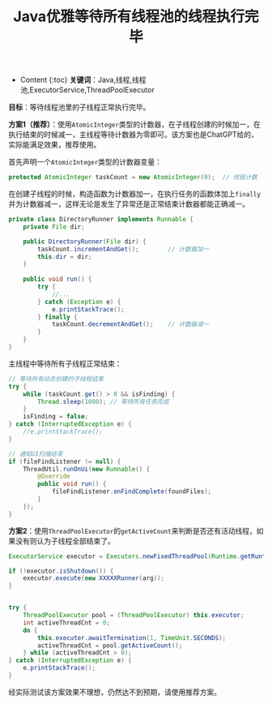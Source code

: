 ﻿---
layout:		post
category:	"android"
title:		"Java优雅等待所有线程池的线程执行完毕"

tags:		[android]
---
- Content
{:toc}
**关键词**：Java,线程,线程池,ExecutorService,ThreadPoolExecutor



**目标**：等待线程池里的子线程正常执行完毕。



**方案1（推荐）**：使用`AtomicInteger`类型的计数器，在子线程创建的时候加一，在执行结束的时候减一，主线程等待计数器为零即可。该方案也是ChatGPT给的，实际能满足效果，推荐使用。

首先声明一个`AtomicInteger`类型的计数器变量：

```java
protected AtomicInteger taskCount = new AtomicInteger(0);  // 线程计数
```

在创建子线程的时候，构造函数为计数器加一，在执行任务的函数体加上`finally`并为计数器减一，这样无论是发生了异常还是正常结束计数器都能正确减一。

```java
private class DirectoryRunner implements Runnable {
    private File dir;

    public DirectoryRunner(File dir) {
        taskCount.incrementAndGet();		// 计数器加一
        this.dir = dir;
    }
    
    public void run() {
        try {
            //...
        } catch (Exception e) {
            e.printStackTrace();
        } finally {
            taskCount.decrementAndGet();	// 计数器减一
        }
    }
}
```

主线程中等待所有子线程正常结束：

```java
// 等待所有动态创建的子线程结束
try {
    while (taskCount.get() > 0 && isFinding) {
        Thread.sleep(1000); // 等待所有任务完成
    }
    isFinding = false;
} catch (InterruptedException e) {
    //e.printStackTrace();
}

// 通知UI扫描结束
if (fileFindListener != null) {
    ThreadUtil.runOnUi(new Runnable() {
        @Override
        public void run() {
            fileFindListener.onFindComplete(foundFiles);
        }
    });
}
```



**方案2**：使用`ThreadPoolExecutor`的`getActiveCount`来判断是否还有活动线程，如果没有则认为子线程全部结束了。

```java
ExecutorService executor = Executors.newFixedThreadPool(Runtime.getRuntime().availableProcessors() + 2);

if (!executor.isShutdown()) {
    executor.execute(new XXXXXRunner(arg));
}


try {
    ThreadPoolExecutor pool = (ThreadPoolExecutor) this.executor;
    int activeThreadCnt = 0;
    do {
        this.executor.awaitTermination(1, TimeUnit.SECONDS);
        activeThreadCnt = pool.getActiveCount();
    } while (activeThreadCnt > 0);
} catch (InterruptedException e) {
    e.printStackTrace();
}
```

经实际测试该方案效果不理想，仍然达不到预期，请使用推荐方案。
